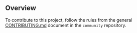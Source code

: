 
## Overview

To contribute to this project, follow the rules from the general [CONTRIBUTING.md](https://github.com/kyma-project/community/blob/main/docs/contributing/02-contributing.md) document in the `community` repository.